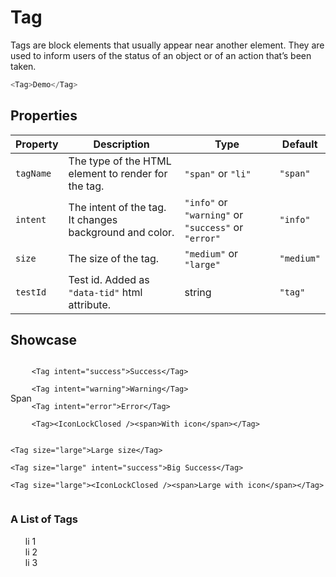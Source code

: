 <script lang="ts">
    import Tag from "$lib/components/Tag.svelte";
    import IconLockClosed from "$lib/icons/IconLockClosed.svelte";
</script>

# Tag

Tags are block elements that usually appear near another element. They are used to inform users of the status of an object or of an action that’s been taken.

```javascript
<Tag>Demo</Tag>
```

## Properties

| Property  | Description                                             | Type                                                | Default    |
| --------- | ------------------------------------------------------- | --------------------------------------------------- | ---------- |
| `tagName` | The type of the HTML element to render for the tag.     | `"span"` or `"li"`                                  | `"span"`   |
| `intent`  | The intent of the tag. It changes background and color. | `"info"` or `"warning"` or `"success"` or `"error"` | `"info"`   |
| `size`    | The size of the tag.                                    | `"medium"` or `"large"`                             | `"medium"` |
| `testId`  | Test id. Added as `"data-tid"` html attribute.          | string                                              | `"tag"`    |

## Showcase

<div class="grid" data-tid="showcase">
    <Tag>Span</Tag>

    <Tag intent="success">Success</Tag>

    <Tag intent="warning">Warning</Tag>

    <Tag intent="error">Error</Tag>

    <Tag><IconLockClosed /><span>With icon</span></Tag>

</div>
<div class="grid">

    <Tag size="large">Large size</Tag>

    <Tag size="large" intent="success">Big Success</Tag>

    <Tag size="large"><IconLockClosed /><span>Large with icon</span></Tag>

</div>

### A List of Tags

<ul class="tags-list">
    <Tag tagName="li">li 1</Tag>
    <Tag tagName="li">li 2</Tag>
    <Tag tagName="li">li 3</Tag>
</ul>

<style>
    .grid {
        display: flex;
        gap: var(--padding-3x);
        align-items: center;
        flex-wrap: wrap;

        margin-top: var(--padding-2x);
    }

    .tags-list {
        display: flex;
        flex-direction: column;
        gap: var(--padding);
    }
</style>
